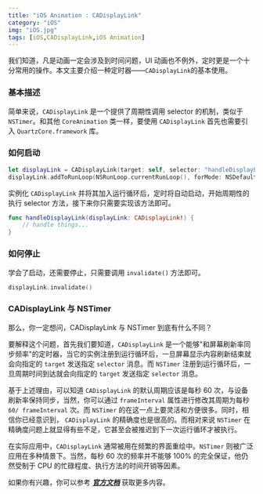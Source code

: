 ```yaml
---
title: "iOS Animation : CADisplayLink"
category: "iOS"
img: "iOS.jpg"
tags: [iOS,CADisplayLink,iOS Animation]
---
```

我们知道，凡是动画一定会涉及到时间问题，UI 动画也不例外，定时更是一个十分常用的操作。本文主要介绍一种定时器——`CADisplayLink`的基本使用。

### 基本描述

简单来说，`CADisplayLink` 是一个提供了周期性调用 selector 的机制，类似于 `NSTimer`。和其他 `CoreAnimation` 类一样，要使用 `CADisplayLink` 首先也需要引入 `QuartzCore.framework` 库。

### 如何启动

```swift
let displayLink = CADisplayLink(target: self, selector: "handleDisplayLink:")
displayLink.addToRunLoop(NSRunLoop.currentRunLoop(), forMode: NSDefaultRunLoopMode)
```

实例化 `CADisplayLink` 并将其加入运行循环后，定时将自动启动，开始周期性的执行 selector 方法，接下来你只需要实现该方法即可。

```swift
func handleDisplayLink(displayLink: CADisplayLink!) {
	// handle things...
}
```


### 如何停止

学会了启动，还需要停止，只需要调用 `invalidate()` 方法即可。
```swift
displayLink.invalidate()
```


### CADisplayLink 与 NSTimer

那么，你一定想问，CADisplayLink 与 NSTimer 到底有什么不同？

要解释这个问题，首先我们要知道，`CADisplayLink` 是一个能够"和屏幕刷新率同步频率"的定时器，当它的实例注册到运行循环后，一旦屏幕显示内容刷新结束就会向指定的 `target` 发送指定 `selector` 消息。而 `NSTimer` 注册到运行循环后，一旦周期时间到达就会向指定的 `target` 发送指定 `selector` 消息。

基于上述理由，可以知道 `CADisplayLink` 的默认周期应该是每秒 60 次，与设备刷新率保持同步，当然，你可以通过 `frameInterval` 属性进行修改其周期为每秒 `60/ frameInterval` 次。而 `NSTimer` 的在这一点上要灵活和方便很多。同时，相信你已经意识到， `CADisplayLink` 的精确度也是很高的。而相对来说 `NSTimer` 在精确度问题上就显得有些不足，它甚至会被推迟到下一次运行循环才被执行。

在实际应用中，`CADisplayLink` 通常被用在频繁的界面重绘中。`NSTimer` 则被广泛应用在多种情景下。当然，每秒 60 次的频率并不能够 100% 的完全保证，他仍然受制于 CPU 的忙碌程度、执行方法的时间开销等因素。

如果你有兴趣，你可以参考 [***官方文档***](https://developer.apple.com/library/ios/documentation/QuartzCore/Reference/CADisplayLink_ClassRef/Reference/Reference.html#//apple_ref/doc/uid/TP40009031-CH1-DontLinkElementID_1) 获取更多内容。





